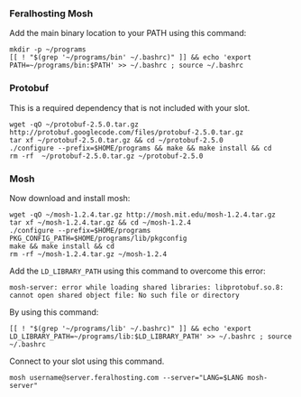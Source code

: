 
### Feralhosting Mosh

Add the main binary location to your PATH using this command:

~~~
mkdir -p ~/programs
[[ ! "$(grep '~/programs/bin' ~/.bashrc)" ]] && echo 'export PATH=~/programs/bin:$PATH' >> ~/.bashrc ; source ~/.bashrc
~~~

### Protobuf

This is a required dependency that is not included with your slot.

~~~
wget -qO ~/protobuf-2.5.0.tar.gz http://protobuf.googlecode.com/files/protobuf-2.5.0.tar.gz
tar xf ~/protobuf-2.5.0.tar.gz && cd ~/protobuf-2.5.0
./configure --prefix=$HOME/programs && make && make install && cd
rm -rf  ~/protobuf-2.5.0.tar.gz ~/protobuf-2.5.0
~~~

### Mosh

Now download and install mosh:

~~~
wget -qO ~/mosh-1.2.4.tar.gz http://mosh.mit.edu/mosh-1.2.4.tar.gz
tar xf ~/mosh-1.2.4.tar.gz && cd ~/mosh-1.2.4
./configure --prefix=$HOME/programs PKG_CONFIG_PATH=$HOME/programs/lib/pkgconfig
make && make install && cd
rm -rf ~/mosh-1.2.4.tar.gz ~/mosh-1.2.4
~~~

Add the `LD_LIBRARY_PATH` using this command to overcome this error:

~~~
mosh-server: error while loading shared libraries: libprotobuf.so.8: cannot open shared object file: No such file or directory
~~~

By using this command:

~~~
[[ ! "$(grep '~/programs/lib' ~/.bashrc)" ]] && echo 'export LD_LIBRARY_PATH=~/programs/lib:$LD_LIBRARY_PATH' >> ~/.bashrc ; source ~/.bashrc
~~~

Connect to your slot using this command.

~~~
mosh username@server.feralhosting.com --server="LANG=$LANG mosh-server"
~~~



